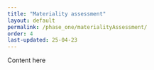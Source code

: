 ```yaml
---
title: "Materiality assessment"
layout: default
permalink: /phase_one/materialityAssessment/
order: 4
last-updated: 25-04-23
---
```


Content here
